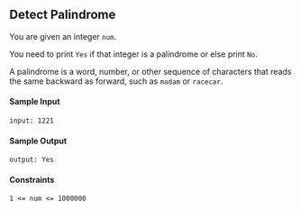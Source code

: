 ## **Detect Palindrome**

You are given an integer `num`.

You need to print `Yes` if that integer is a palindrome or else print `No`.

A palindrome is a word, number, or other sequence of characters that reads the same backward as forward, such as `madam` or `racecar`.

#### **Sample Input**
    input: 1221

#### **Sample Output**
    output: Yes

#### **Constraints**
    1 <= num <= 1000000